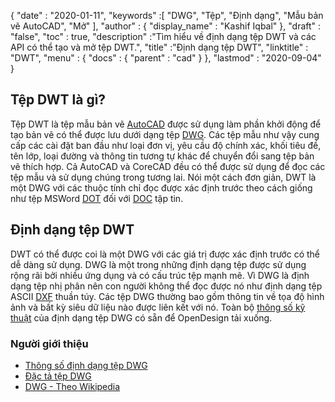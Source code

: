 {
  "date" : "2020-01-11",
  "keywords" :[ "DWG", "Tệp", "Định dạng", "Mẫu bản vẽ AutoCAD", "Mở" ],
  "author" : {
    "display_name" : "Kashif Iqbal"
},
  "draft" : "false",
  "toc" : true,
  "description" :"Tìm hiểu về định dạng tệp DWT và các API có thể tạo và mở tệp DWT.",
  "title" :"Định dạng tệp DWT",
  "linktitle" : "DWT",
  "menu" : {
    "docs" : {
      "parent" : "cad"
}
},
  "lastmod" : "2020-09-04"
}

## Tệp DWT là gì?

Tệp DWT là tệp mẫu bản vẽ [AutoCAD](https://www.autodesk.com/) được sử dụng làm phần khởi động để tạo bản vẽ có thể được lưu dưới dạng tệp [DWG](/vi/cad/dwg/). Các tệp mẫu như vậy cung cấp các cài đặt ban đầu như loại đơn vị, yêu cầu độ chính xác, khối tiêu đề, tên lớp, loại đường và thông tin tương tự khác để chuyển đổi sang tệp bản vẽ thích hợp. Cả AutoCAD và CoreCAD đều có thể được sử dụng để đọc các tệp mẫu và sử dụng chúng trong tương lai. Nói một cách đơn giản, DWT là một DWG với các thuộc tính chỉ đọc được xác định trước theo cách giống như tệp MSWord [DOT](/vi/word-processing/dot/) đối với [DOC](/vi/word-processing/doc/) tập tin.

## Định dạng tệp DWT

DWT có thể được coi là một DWG với các giá trị được xác định trước có thể dễ dàng sử dụng. DWG là một trong những định dạng tệp được sử dụng rộng rãi bởi nhiều ứng dụng và có cấu trúc tệp mạnh mẽ. Vì DWG là định dạng tệp nhị phân nên con người không thể đọc được nó như định dạng tệp ASCII [DXF](/vi/cad/dxf/) thuần túy. Các tệp DWG thường bao gồm thông tin về tọa độ hình ảnh và bất kỳ siêu dữ liệu nào được liên kết với nó. Toàn bộ [thông số kỹ thuật](https://www.opendesign.com/files/guestdownloads/OpenDesign_Specification_for_.dwg_files.pdf) của định dạng tệp DWG có sẵn để OpenDesign tải xuống.

### Người giới thiệu

* [Thông số định dạng tệp DWG](https://www.opendesign.com/files/guestdownloads/OpenDesign_Specification_for_.dwg_files.pdf)
* [Đặc tả tệp DWG](https://www.scan2cad.com/blog/dwg/file-spec/)
* [DWG - Theo Wikipedia](https://en.wikipedia.org/wiki/.dwg)

